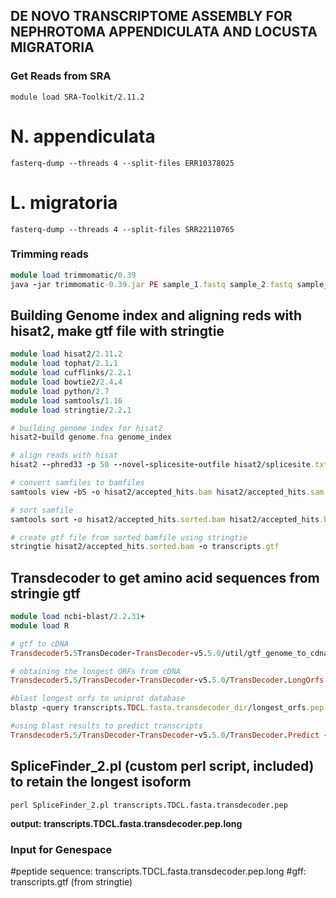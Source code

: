 ## DE NOVO TRANSCRIPTOME ASSEMBLY FOR NEPHROTOMA APPENDICULATA AND LOCUSTA MIGRATORIA 

### Get Reads from SRA 
`module load SRA-Toolkit/2.11.2`

# N. appendiculata
`fasterq-dump --threads 4 --split-files ERR10378025`

# L. migratoria
`fasterq-dump --threads 4 --split-files SRR22110765`


### Trimming reads
```ruby
module load trimmomatic/0.39 
java -jar trimmomatic-0.39.jar PE sample_1.fastq sample_2.fastq sample_1.paired.fq sample_1.unpaired.fq sample_2.paired.fq sample_2.unpaired.fq ILLUMINACLIP:TruSeq2-PE.fa:2:30:10:2:keepBothReads LEADING:3 TRAILING:3 MINLEN:36
```



## Building Genome index and aligning reds with hisat2, make gtf file with stringtie
```ruby
module load hisat2/2.11.2
module load tophat/2.1.1
module load cufflinks/2.2.1
module load bowtie2/2.4.4
module load python/2.7
module load samtools/1.16
module load stringtie/2.2.1

# building genome index for hisat2
hisat2-build genome.fna genome_index

# align reads with hisat
hisat2 --phred33 -p 50 --novel-splicesite-outfile hisat2/splicesite.txt -S hisat2/accepted_hits.sam -x genome_index -1 sample_1.paired.fq -2 sample_2.paired.fq

# convert samfiles to bamfiles
samtools view -bS -o hisat2/accepted_hits.bam hisat2/accepted_hits.sam

# sort samfile
samtools sort -o hisat2/accepted_hits.sorted.bam hisat2/accepted_hits.bam

# create gtf file from sorted bamfile using stringtie
stringtie hisat2/accepted_hits.sorted.bam -o transcripts.gtf
```



## Transdecoder to get amino acid sequences from stringie gtf
```ruby
module load ncbi-blast/2.2.31+ 
module load R

# gtf to cDNA
Transdecoder5.5TransDecoder-TransDecoder-v5.5.0/util/gtf_genome_to_cdna_fasta.pl transcripts.gtf genome.fna > transcripts.TDCL.fasta 

# obtaining the longest ORFs from cDNA
Transdecoder5.5/TransDecoder-TransDecoder-v5.5.0/TransDecoder.LongOrfs -t transcripts.TDCL.fasta

#blast longest orfs to uniprot database
blastp -query transcripts.TDCL.fasta.transdecoder_dir/longest_orfs.pep  -db uniprot_sprot.fasta  -max_target_seqs 1 -outfmt 6 -evalue 1e-5 -num_threads 16 > blastp.outfmt6

#using blast results to predict transcripts
Transdecoder5.5/TransDecoder-TransDecoder-v5.5.0/TransDecoder.Predict -t transcripts.TDCL.fasta --retain_blastp_hits blastp.outfmt6
```


## SpliceFinder_2.pl (custom perl script, included) to retain the longest isoform 
`perl SpliceFinder_2.pl transcripts.TDCL.fasta.transdecoder.pep`

**output: transcripts.TDCL.fasta.transdecoder.pep.long**



### Input for Genespace ###
#peptide sequence: transcripts.TDCL.fasta.transdecoder.pep.long
#gff: transcripts.gtf (from stringtie)
